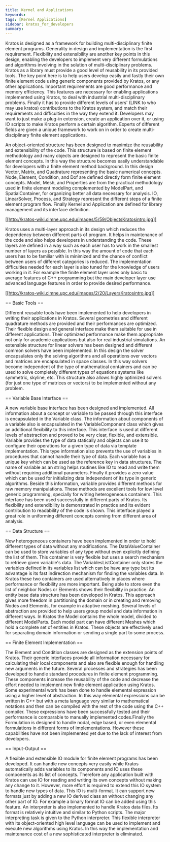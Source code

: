 ```yaml
---
title: Kernel and Applications
keywords: 
tags: [Kernel Applications]
sidebar: kratos_for_developers
summary: 
---
```


Kratos is designed as a framework for building multi-disciplinary finite element programs. Generality in design and implementation is the first requirement. Flexibility and extensibility are another key points in this design, enabling the developers to implement very different formulations and algorithms involving in the solution of multi-disciplinary problems. Kratos as a library must provide a good level of reusability in its provided tools. The key point here is to help users develop easily and fastly their own finite element code using generic components provided by Kratos, or any other applications. Important requirements are good performance and memory efficiency. This features are necessary for enabling applications implemented using Kratos, to deal with industrial multi-disciplinary problems. Finally it has to provide different levels of users' (LINK to who may use kratos) contributions to the Kratos system, and match their requirements and difficulties in the way they extend it. Developers may want to just make a plug-in extension, create an application over it, or using IO scripts to make Kratos perform a certain algorithm. Experts of different fields are given a unique framework to work on in order to create multi-disciplinary finite element applications.

An object-oriented structure has been designed to maximize the reusability and extensibility of the code. This structure is based on finite element methodology and many objects are designed to represent the basic finite element concepts. In this way the structure becomes easily understandable for developers with a finite element method background. In this design Vector, Matrix, and Quadrature representing the basic numerical concepts. Node, Element, Condition, and Dof are defined directly form finite element concepts. Model, Mesh, and Properties are from the practical methodology used in finite element modeling complemented by ModelPart, and SpatialContainer, for organizing better all data necessary for analysis. IO, LinearSolver, Process, and Strategy represent the different steps of a finite element program flow. Finally Kernel and Application are defined for library management and its interface definition.

[[http://kratos-wiki.cimne.upc.edu/images/5/59/ObjectsKratosintro.jpg]]

Kratos uses a multi-layer approach in its design which reduces the dependency between different parts of program. It helps in maintenance of the code and also helps developers in understanding the code. These layers are defined in a way such as each user has to work in the smallest number of layers as possible. In this way the amount of code that each users has to be familiar with is minimized and the chance of conflict between users of different categories is reduced. The implementation difficulties needed for each layer is also tuned for the knowledge of users working in it. For example the finite element layer uses only basic to average features of C++ programming but the main developer layer use advanced language features in order to provide desired performance.

[[http://kratos-wiki.cimne.upc.edu/images/2/20/LayersKratosintro.jpg]]

== Basic Tools ==

Different reusable tools have been implemented to help developers in writing their applications in Kratos. Several geometries and different quadrature methods are provided and their performances are optimized. Their flexible design and general interface make them suitable for use in different applications. Their optimized performance make them appropriate not only for academic applications but also for real industrial simulations. An extensible structure for linear solvers has been designed and different common solvers have been implemented. In this design the solver encapsulates only the solving algorithms and all operations over vectors and matrices are encapsulated in space classes. In this way solvers become independent of the type of mathematical containers and can be used to solve completely different types of equations systems like symmetric, skyline, etc. This structure also allows highly optimized solvers (for just one type of matrices or vectors) to be implemented without any problem.

== Variable Base Interface ==

A new variable base interface has been designed and implemented. All information about a concept or variable to be passed through this interface is encapsulated in the Variable class. The information about components of a variable also is encapsulated in the VariableComponent class which gives an additional flexibility to this interface. This interface is used at different levels of abstraction and proved to be very clear, flexible, and extensible. Variable provides the type of data statically and objects can use it to configure their operations for a given type of data via template implementation. This type information also prevents the use of variables in procedures that cannot handle their type of data. Each variable has a unique key which can be used as the reference key in data structures. The name of variable as an string helps routines like IO to read and write them without requiring additional parameters. Finally it provides a zero value which can be used for initializing data independent of its type in generic algorithms. Beside this information, variable provides different methods for raw memory manipulations. These methods are excellent tools for low level generic programming, specially for writing heterogeneous containers. This interface has been used successfully in different parts of Kratos. Its flexibility and extendibility is demonstrated in practice and its evident contribution to readability of the code is shown. This interface played a great role in uniforming different concepts coming from different area of analysis.

== Data Structure == 

New heterogeneous containers have been implemented in order to hold different types of data without any modifications. The DataValueContainer can be used to store variables of any type without even explicitly defining the list of them. This container is very flexible but uses a search mechanism to retrieve given variable's data. The VariablesListContainer only stores the variables defined in its variables list which can be have any type but its advantage is its fast indirection mechanism for finding the variables data. In Kratos these two containers are used alternatively in places where performance or flexibility are more important. Being able to store even the list of neighbor Nodes or Elements shows their flexibility in practice. An entity base data structure has been developed in Kratos. This approach gives more freedom in partitioning the domain or in creating and removing Nodes and Elements, for example in adaptive meshing. Several levels of abstraction are provided to help users group model and data information in different ways. In Kratos the Model contains the whole model, divided to different ModelParts. Each model part can have different Meshes which hold a complete set of entities in Kratos. These objects are effectively used for separating domain information or sending a single part to some process.

== Finite Element Implementation == 

The Element and Condition classes are designed as the extension points of Kratos. Their generic interfaces provide all information necessary for calculating their local components and also are flexible enough for handling new arguments in the future. Several processes and strategies has been developed to handle standard procedures in finite element programming. These components increase the reusability of the code and decrease the effort needed to implement new finite element application using Kratos. Some experimental work has been done to handle elemental expression using a higher level of abstraction. In this way elemental expressions can be written in C++ but with a meta language very similar to mathematical notations and then can be compiled with the rest of the code using the C++ compiler. These expressions have been successfully tested and their performance is comparable to manually implemented codes.Finally the Formulation is designed to handle nodal, edge based, or even elemental formulations in different forms of implementations. However these capabilities have not been implemented yet due to the lack of interest from developers.

== Input-Output == 

A flexible and extensible IO module for finite element programs has been developed. It can handle new concepts very easily while Kratos automatically adds variables to its components and IO uses these components as its list of concepts. Therefore any application built with Kratos can use IO for reading and writing its own concepts without making any change to it. However, more effort is required to extend this IO system to handle new types of data. This IO is multi-format. It can support new formats just by adding a new IO derived class an without changing any other part of IO. For example a binary format IO can be added using this feature. An interpreter is also implemented to handle Kratos data files. Its format is relatively intuitive and similar to Python scripts. The major interpreting task is given to the Python interpreter. This flexible interpreter with its object-oriented high level language can be used to implement and execute new algorithms using Kratos. In this way the implementation and maintenance cost of a new sophisticated interpreter is eliminated.